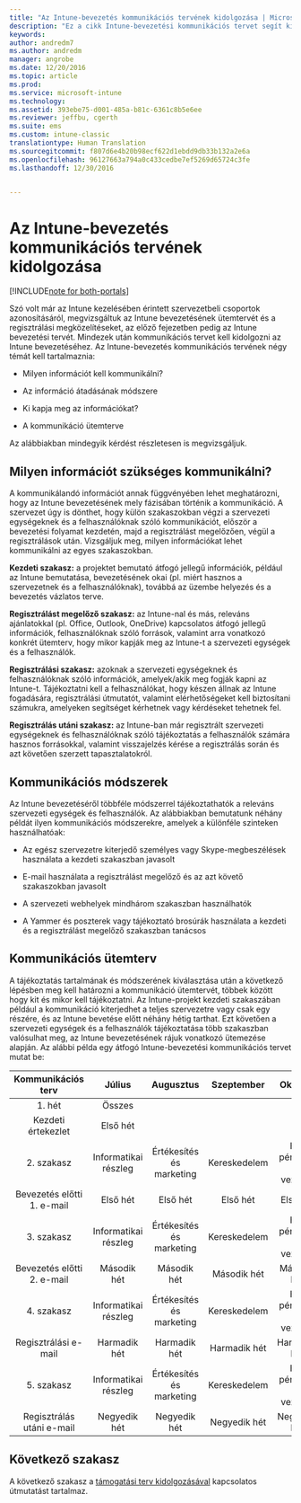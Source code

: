 ```yaml
---
title: "Az Intune-bevezetés kommunikációs tervének kidolgozása | Microsoft Docs"
description: "Ez a cikk Intune-bevezetési kommunikációs tervet segít kidolgozni a Microsoft Intune kizárólag felhőalapú megtervezéséhez és implementációjához."
keywords: 
author: andredm7
ms.author: andredm
manager: angrobe
ms.date: 12/20/2016
ms.topic: article
ms.prod: 
ms.service: microsoft-intune
ms.technology: 
ms.assetid: 393ebe75-d001-485a-b81c-6361c8b5e6ee
ms.reviewer: jeffbu, cgerth
ms.suite: ems
ms.custom: intune-classic
translationtype: Human Translation
ms.sourcegitcommit: f807d6e4b20b98ecf622d1ebdd9db33b132a2e6a
ms.openlocfilehash: 96127663a794a0c433cedbe7ef5269d65724c3fe
ms.lasthandoff: 12/30/2016


---
```


# <a name="develop-an-intune-rollout-communication-plan"></a>Az Intune-bevezetés kommunikációs tervének kidolgozása

[!INCLUDE[note for both-portals](../includes/note-for-both-portals.md)]

Szó volt már az Intune kezelésében érintett szervezetbeli csoportok azonosításáról, megvizsgáltuk az Intune bevezetésének ütemtervét és a regisztrálási megközelítéseket, az előző fejezetben pedig az Intune bevezetési tervét. Mindezek után kommunikációs tervet kell kidolgozni az Intune bevezetéséhez. Az Intune-bevezetés kommunikációs tervének négy témát kell tartalmaznia:

-   Milyen információt kell kommunikálni?

-   Az információ átadásának módszere

-   Ki kapja meg az információkat?

-   A kommunikáció ütemterve

Az alábbiakban mindegyik kérdést részletesen is megvizsgáljuk.

## <a name="what-needs-to-be-communicated"></a>Milyen információt szükséges kommunikálni?

A kommunikálandó információt annak függvényében lehet meghatározni, hogy az Intune bevezetésének mely fázisában történik a kommunikáció. A szervezet úgy is dönthet, hogy külön szakaszokban végzi a szervezeti egységeknek és a felhasználóknak szóló kommunikációt, először a bevezetési folyamat kezdetén, majd a regisztrálást megelőzően, végül a regisztrálások után. Vizsgáljuk meg, milyen információkat lehet kommunikálni az egyes szakaszokban.

**Kezdeti szakasz:** a projektet bemutató átfogó jellegű információk, például az Intune bemutatása, bevezetésének okai (pl. miért hasznos a szervezetnek és a felhasználóknak), továbbá az üzembe helyezés és a bevezetés vázlatos terve.

**Regisztrálást megelőző szakasz:** az Intune-nal és más, releváns ajánlatokkal (pl. Office, Outlook, OneDrive) kapcsolatos átfogó jellegű információk, felhasználóknak szóló források, valamint arra vonatkozó konkrét ütemterv, hogy mikor kapják meg az Intune-t a szervezeti egységek és a felhasználók.

**Regisztrálási szakasz:** azoknak a szervezeti egységeknek és felhasználóknak szóló információk, amelyek/akik meg fogják kapni az Intune-t. Tájékoztatni kell a felhasználókat, hogy készen állnak az Intune fogadására, regisztrálási útmutatót, valamint elérhetőségeket kell biztosítani számukra, amelyeken segítséget kérhetnek vagy kérdéseket tehetnek fel.

**Regisztrálás utáni szakasz:** az Intune-ban már regisztrált szervezeti egységeknek és felhasználóknak szóló tájékoztatás a felhasználók számára hasznos forrásokkal, valamint visszajelzés kérése a regisztrálás során és azt követően szerzett tapasztalatokról.

## <a name="communication-delivery-methods"></a>Kommunikációs módszerek

Az Intune bevezetéséről többféle módszerrel tájékoztathatók a releváns szervezeti egységek és felhasználók. Az alábbiakban bemutatunk néhány példát ilyen kommunikációs módszerekre, amelyek a különféle szinteken használhatóak:

-   Az egész szervezetre kiterjedő személyes vagy Skype-megbeszélések használata a kezdeti szakaszban javasolt

-   E-mail használata a regisztrálást megelőző és az azt követő szakaszokban javasolt

-   A szervezeti webhelyek mindhárom szakaszban használhatók

-   A Yammer és poszterek vagy tájékoztató brosúrák használata a kezdeti és a regisztrálást megelőző szakaszban tanácsos

## <a name="communications-timeline"></a>Kommunikációs ütemterv

A tájékoztatás tartalmának és módszerének kiválasztása után a következő lépésben meg kell határozni a kommunikáció ütemtervét, többek között hogy kit és mikor kell tájékoztatni. Az Intune-projekt kezdeti szakaszában például a kommunikáció kiterjedhet a teljes szervezetre vagy csak egy részére, és az Intune bevetése előtt néhány hétig tarthat. Ezt követően a szervezeti egységek és a felhasználók tájékoztatása több szakaszban valósulhat meg, az Intune bevezetésének rájuk vonatkozó ütemezése alapján. Az alábbi példa egy átfogó Intune-bevezetési kommunikációs tervet mutat be:

  | **Kommunikációs terv** | **Július** | **Augusztus** | **Szeptember** | **Október** |
|:---:|:---:|:---:|:---:|:---:|
| 1. hét  | Összes |  |  |  |                                                         
| Kezdeti értekezlet | Első hét |  |  |  |                                                         
| 2. szakasz | Informatikai részleg | Értékesítés és marketing | Kereskedelem | HR, pénzügy és vezetők |
| Bevezetés előtti 1. e-mail | Első hét | Első hét | Első hét | Első hét |
| 3. szakasz | Informatikai részleg | Értékesítés és marketing | Kereskedelem | HR, pénzügy és vezetők |
| Bevezetés előtti 2. e-mail | Második hét | Második hét | Második hét | Második hét |
| 4. szakasz | Informatikai részleg | Értékesítés és marketing | Kereskedelem | HR, pénzügy és vezetők |
| Regisztrálási e-mail | Harmadik hét | Harmadik hét | Harmadik hét | Harmadik hét |
| 5. szakasz | Informatikai részleg | Értékesítés és marketing | Kereskedelem | HR, pénzügy és vezetők |
| Regisztrálás utáni e-mail | Negyedik hét | Negyedik hét | Negyedik hét | Negyedik hét |

## <a name="next-section"></a>Következő szakasz

A következő szakasz a [támogatási terv kidolgozásával](section-6-develop-a-support-plan.md) kapcsolatos útmutatást tartalmaz.

